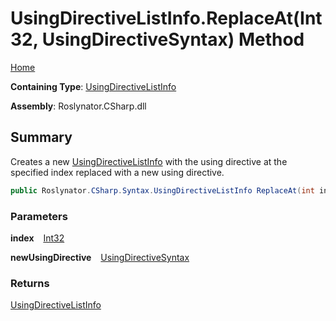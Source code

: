 # UsingDirectiveListInfo\.ReplaceAt\(Int32, UsingDirectiveSyntax\) Method

[Home](../../../../../README.md)

**Containing Type**: [UsingDirectiveListInfo](../README.md)

**Assembly**: Roslynator\.CSharp\.dll

## Summary

Creates a new [UsingDirectiveListInfo](../README.md) with the using directive at the specified index replaced with a new using directive\.

```csharp
public Roslynator.CSharp.Syntax.UsingDirectiveListInfo ReplaceAt(int index, Microsoft.CodeAnalysis.CSharp.Syntax.UsingDirectiveSyntax newUsingDirective)
```

### Parameters

**index** &ensp; [Int32](https://docs.microsoft.com/en-us/dotnet/api/system.int32)

**newUsingDirective** &ensp; [UsingDirectiveSyntax](https://docs.microsoft.com/en-us/dotnet/api/microsoft.codeanalysis.csharp.syntax.usingdirectivesyntax)

### Returns

[UsingDirectiveListInfo](../README.md)

